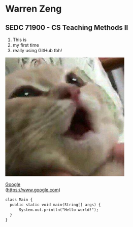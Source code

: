 
# Warren Zeng
## SEDC 71900 - CS Teaching Methods II

1. This is
2. my first time
3. really using GitHub tbh!

[cat]: https://github.com/hunter-teacher-cert/methods-work-warrenzeng15/blob/08197820df2ae57175328ffa26c1b1cfc5ffb0f7/cat.jpg "Cat"
![alt text][cat]


[Google](https://www.google.com)  
(https://www.google.com)

```
class Main {
  public static void main(String[] args) {
      System.out.println("Hello world!");
  }
}
```


